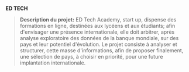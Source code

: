 **ED TECH**
>**Description du projet:**
> ED Tech Academy, start up, dispense des formations en ligne, destinées aux lycéens et aux étudiants; afin d'envisager une présence internationale, elle doit arbitrer, après analyse exploratoire des données de la banque mondiale, sur des pays et leur potentiel d'évolution. Le projet consiste à analyser et structurer, cette masse d'informations, afin de proposer finalement, une sélection de pays, à choisir en priorité, pour une future implantation internationale.
